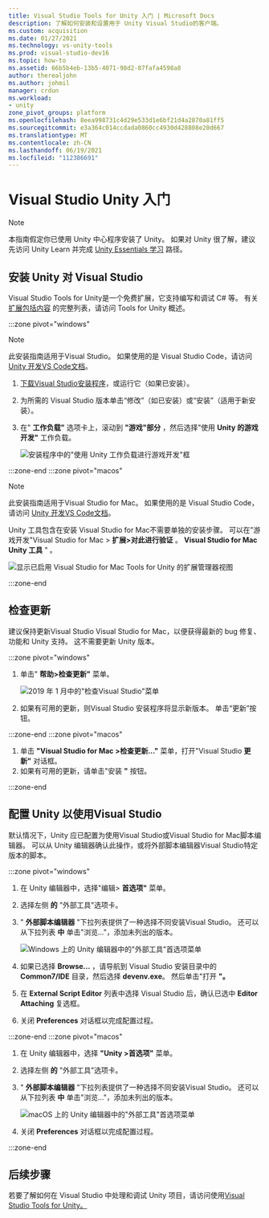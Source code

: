 ```yaml
---
title: Visual Studio Tools for Unity 入门 | Microsoft Docs
description: 了解如何安装和设置用于 Unity Visual Studio的客户端。
ms.custom: acquisition
ms.date: 01/27/2021
ms.technology: vs-unity-tools
ms.prod: visual-studio-dev16
ms.topic: how-to
ms.assetid: 66b5b4eb-13b5-4071-98d2-87fafa4598a8
author: therealjohn
ms.author: johmil
manager: crdun
ms.workload:
- unity
zone_pivot_groups: platform
ms.openlocfilehash: 8eea998731c4d29e533d1e6bf21d4a2870a81ff5
ms.sourcegitcommit: e3a364c014ccdada0860cc4930d428808e20d667
ms.translationtype: MT
ms.contentlocale: zh-CN
ms.lasthandoff: 06/19/2021
ms.locfileid: "112386691"
---
```

# <a name="get-started-with-visual-studio-and-unity"></a>Visual Studio Unity 入门

> [!NOTE]
> 本指南假定你已使用 Unity 中心程序安装了 Unity。 如果对 Unity 很了解，建议先访问 Unity Learn 并完成 [Unity Essentials 学习](https://learn.unity.com/pathway/unity-essentials) 路径。

## <a name="install-unity-support-for-visual-studio"></a>安装 Unity 对 Visual Studio

Visual Studio Tools for Unity是一个免费扩展，它支持编写和调试 C# 等。 有关 [扩展包括内容](./visual-studio-tools-for-unity.md) 的完整列表，请访问 Tools for Unity 概述。

:::zone pivot="windows"

> [!NOTE]
> 此安装指南适用于Visual Studio。 如果使用的是 Visual Studio Code，请访问 [Unity 开发VS Code文档](https://code.visualstudio.com/docs/other/unity)。

1. [下载Visual Studio安装程序](/visualstudio/install/install-visual-studio.md)，或运行它（如果已安装）。
2. 为所需的 Visual Studio 版本单击“修改”（如已安装）或“安装”（适用于新安装）。
3. 在" **工作负载"** 选项卡上，滚动到 **"游戏"部分** ，然后选择"使用 **Unity 的游戏开发"** 工作负载。

    ![安装程序中的"使用 Unity 工作负载进行游戏开发"框](../media/vs/unity-workload.png)

:::zone-end
:::zone pivot="macos"

> [!NOTE]
> 此安装指南适用于Visual Studio for Mac。 如果使用的是 Visual Studio Code，请访问 [Unity 开发VS Code文档](https://code.visualstudio.com/docs/other/unity)。

Unity 工具包含在安装 Visual Studio for Mac不需要单独的安装步骤。 可以在"游戏开发"Visual Studio for Mac > **扩展>对此进行验证** 。 **Visual Studio for Mac Unity 工具** " 。

![显示已启用 Visual Studio for Mac Tools for Unity 的扩展管理器视图](../media/vsm/unity-workload.png)

:::zone-end

## <a name="check-for-updates"></a>检查更新

建议保持更新Visual Studio Visual Studio for Mac，以便获得最新的 bug 修复、功能和 Unity 支持。 这不需要更新 Unity 版本。

:::zone pivot="windows"

1. 单击" **帮助>检查更新"** 菜单。

    ![2019 年 1 月中的"检查Visual Studio"菜单](../media/vs/check-for-updates.png)

2. 如果有可用的更新，则Visual Studio 安装程序将显示新版本。 单击“更新”按钮。

:::zone-end
:::zone pivot="macos"

1. 单击 **"Visual Studio for Mac >检查更新..."** 菜单，打开"Visual Studio **更新"** 对话框。
2. 如果有可用的更新，请单击"安装 **"** 按钮。

:::zone-end

## <a name="configure-unity-to-use-visual-studio"></a>配置 Unity 以使用Visual Studio

默认情况下，Unity 应已配置为使用Visual Studio或Visual Studio for Mac脚本编辑器。 可以从 Unity 编辑器确认此操作，或将外部脚本编辑器Visual Studio特定版本的脚本。

:::zone pivot="windows"

1. 在 Unity 编辑器中，选择"编辑> **首选项"** 菜单。
2. 选择左侧 **的** "外部工具"选项卡。
3. " **外部脚本编辑器** "下拉列表提供了一种选择不同安装Visual Studio。 还可以从下拉列表 **中** 单击"浏览..."，添加未列出的版本。

    ![Windows 上的 Unity 编辑器中的"外部工具"首选项菜单](../media/vs/preferences-external-tools.png)

4. 如果已选择 **Browse...** ，请导航到 Visual Studio 安装目录中的 **Common7/IDE** 目录，然后选择 **devenv.exe**。 然后单击"打开 **"。**
5. 在 **External Script Editor** 列表中选择 Visual Studio 后，确认已选中 **Editor Attaching** 复选框。
6. 关闭 **Preferences** 对话框以完成配置过程。

:::zone-end
:::zone pivot="macos"

1. 在 Unity 编辑器中，选择 **"Unity >首选项"** 菜单。
2. 选择左侧 **的** "外部工具"选项卡。
3. " **外部脚本编辑器** "下拉列表提供了一种选择不同安装Visual Studio。 还可以从下拉列表 **中** 单击"浏览..."，添加未列出的版本。

    ![macOS 上的 Unity 编辑器中的"外部工具"首选项菜单](../media/vsm/preferences-external-tools.png)

4. 关闭 **Preferences** 对话框以完成配置过程。

:::zone-end

## <a name="next-steps"></a>后续步骤

 若要了解如何在 Visual Studio 中处理和调试 Unity 项目，请访问使用[Visual Studio Tools for Unity。](using-visual-studio-tools-for-unity.md)

